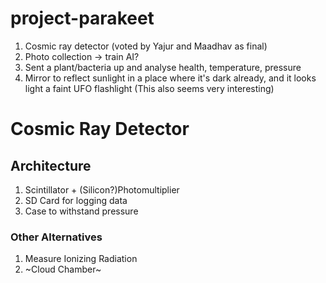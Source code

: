 # project-parakeet

1. Cosmic ray detector (voted by Yajur and Maadhav as final)
2. Photo collection -> train AI?
3. Sent a plant/bacteria up and analyse health, temperature, pressure
4. Mirror to reflect sunlight in a place where it's dark already, and it looks light a faint UFO flashlight (This also seems very interesting)

# Cosmic Ray Detector

## Architecture

1. Scintillator + (Silicon?)Photomultiplier
2. SD Card for logging data
3. Case to withstand pressure

### Other Alternatives

1. Measure Ionizing Radiation
2. ~Cloud Chamber~
